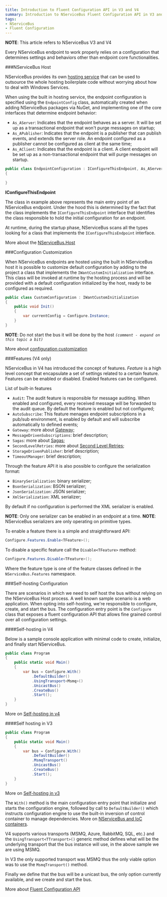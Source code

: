 ```yaml
---
title: Introduction to Fluent Configuration API in V3 and V4
summary: Introduction to NServiceBus Fluent Configuration API in V3 and V4
tags:
- NServiceBus
- Fluent Configuration
---
```


**NOTE**: This article refers to NServiceBus V3 and V4

Every NServiceBus endpoint to work properly relies on a configuration that determines settings and behaviors other than endpoint core functionalities.

###NServiceBus Host

NServiceBus provides its own [hosting service][1] that can be used to outsource the whole hosting boilerplate code without worrying about how to deal with Windows Services.

When using the built in hosting service, the endpoint configuration is specified using the `EndpointConfig` class, automatically created when adding NServiceBus packages via NuGet, and implementing one of the core interfaces that determine endpoint behavior:

* `As_AServer`: Indicates that the endpoint behaves as a server. It will be set up as a transactional endpoint that won't purge messages on startup;
* `As_APublisher`: Indicates that the endpoint is a publisher that can publish events, and extends the server role. An endpoint configured as a publisher cannot be configured as client at the same time;
* `As_AClient`: Indicates that the endpoint is a client.  A client endpoint will be set up as a non-transactional endpoint that will purge messages on startup.

```c#
public class EndpointConfiguration : IConfigureThisEndpoint, As_AServer
{
	
}
```

**IConfigureThisEndpoint**

The class in example above represents the main entry point of an NServiceBus endpoint. Under the hood this is determined by the fact that the class implements the `IConfigureThisEndpoint` interface that identifies the class responsible to hold the initial configuration for an endpoint.

At runtime, during the startup phase, NServiceBus scans all the types looking for a class that implements the `IConfigureThisEndpoint` interface.

More about the [NServiceBus.Host](the-nservicebus-host)

###Configuration Customization

When NServiceBus endpoints are hosted using the built in NServiceBus host it is possible to customize default configuration by adding to the project a class that implements the `IWantCustomInitialization` interface. This class will be invoked at runtime by the hosting process and will be provided with a default configuration initialized by the host, ready to be configured as required.

```c#
public class CustomConfiguration : IWantCustomInitialization
{
	public void Init()
	{
		var currentConfig = Configure.Instance;
	}
}
```

**NOTE**: Do not start the bus it will be done by the host *`(comment - expand on this topic a bit)`*

More about [configuration customization](customizing-nservicebus-configuration)

###Features (V4 only)

NServiceBus in V4 has introduced the concept of features. *Feature* is a high level concept that encapsulate a set of settings related to a certain feature. Features can be enabled or disabled. Enabled features can be configured.

List of built-in features

* `Audit`: The audit feature is responsible for message auditing. When enabled and configured, every received message will be forwarded to the audit queue. By default the feature is enabled but not configured;
* `AutoSubscribe`: This feature menages endpoint subscriptions in a pub/sub environment, is enabled by default and will subscribe automatically to defined events;
* `Gateway`: more about [Gateway](introduction-to-the-gateway);
* `MessageDrivenSubscriptions`: brief description;
* `Sagas`: more about [Sagas](sagas-in-nservicebus);
* `SecondLevelRetries`: more about [Second Level Retries](second-level-retries);
* `StorageDrivenPublisher`: brief description;
* `TimeoutManager`: brief description;

Through the feature API it is also possible to configure the serialization format:

* `BinarySerialization`: binary serializer;
* `BsonSerialization`: BSON serializer;
* `JsonSerialization`: JSON serializer;
* `XmlSerialization`: XML serializer;

By default if no configuration is performed the XML serializer is enabled.

**NOTE**: Only one serializer can be enabled in an endpoint at a time.
**NOTE**: NServiceBus serializers are only operating on primitive types.

To enable a feature there is a simple and straightforward API:

```c#
Configure.Features.Enable<TFeature>();
```

To disable a specific feature call the `Disable<TFeature>` method:

```c#
Configure.Features.Disable<TFeature>();
```

Where the feature type is one of the feature classes defined in the `NServiceBus.Features` namespace.

###Self-hosting Configuration

There are scenarios in which we need to self host the bus without relying on the NServiceBus Host process. A well known sample scenario is a web application. When opting into self-hosting, we're responsible to configure, create, and start the bus.
The configuration entry point is the `Configure` class that exposes a fluent configuration API that allows fine grained control over all configuration settings.

####Self-hosting in V4

Below is a sample console application with minimal code to create, initialize, and finally start NServiceBus.

```c#
public class Program
{
    public static void Main()
    {
        var bus = Configure.With()
	        .DefaultBuilder()
	        .UsingTransport<Msmq>()
	        .UnicastBus()
	        .CreateBus()
	        .Start();
	}
}
```

More on [Self-hosting in v4](hosting-nservicebus-in-your-own-process-v4.x)

####Self hosting in V3

```c#
public class Program
{
    public static void Main()
    {
        var bus = Configure.With()
	        .DefaultBuilder()
	        .MsmqTransport()
	        .UnicastBus()
	        .CreateBus()
	        .Start();
	}
}
```

More on [Self-hosting in v3](hosting-nservicebus-in-your-own-process)

The `With()` method is the main configuration entry point that initialize and starts the configuration engine, followed by call to `DefaultBuilder()` which instructs configuration engine to use the built-in inversion of control container to manage dependencies. More on [NServiceBus and IoC containers](containers).

V4 supports various transports (MSMQ, Azure, RabbitMQ, SQL, etc.) and the `UsingTransport<TTransport>()` generic method defines what will be the underlying transport that the bus instance will use, in the above sample we are using MSMQ.

In V3 the only supported transport was MSMQ thus the only viable option was to use the `MsmqTransport()` method.

Finally we define that the bus will be a unicast bus, the only option currently available, and we create and start the bus.

More about [Fluent Configuration API](fluent-config-api-v3-v4)

[1]: http://www.nuget.org/packages/NServiceBus.Host/ "NServiceBus Host NuGet package"